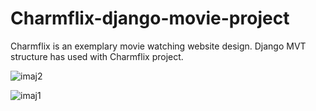 # Charmflix-django-movie-project
Charmflix is an exemplary movie watching website design. Django MVT structure has used with Charmflix project.


![imaj2](https://user-images.githubusercontent.com/44267558/206904669-3628d310-6ad8-4811-8e16-576ac1105d7d.png)

![imaj1](https://user-images.githubusercontent.com/44267558/206904665-3163d400-509b-452c-a530-4c75df9e0cce.png)
